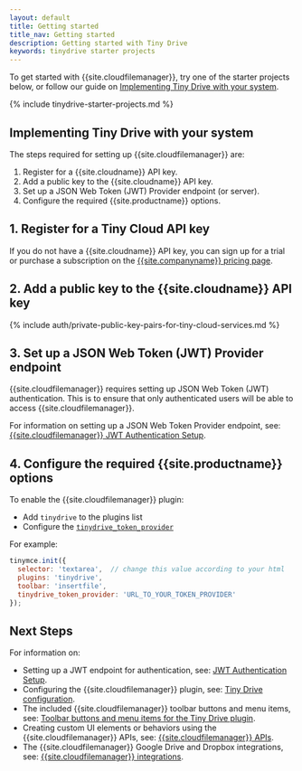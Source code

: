 ```yaml
---
layout: default
title: Getting started
title_nav: Getting started
description: Getting started with Tiny Drive
keywords: tinydrive starter projects
---
```


To get started with {{site.cloudfilemanager}}, try one of the starter projects below, or follow our guide on [Implementing Tiny Drive with your system](#implementingtinydrivewithyoursystem).

{% include tinydrive-starter-projects.md %}

## Implementing Tiny Drive with your system

The steps required for setting up {{site.cloudfilemanager}} are:

1. Register for a {{site.cloudname}} API key.
1. Add a public key to the {{site.cloudname}} API key.
1. Set up a JSON Web Token (JWT) Provider endpoint (or server).
1. Configure the required {{site.productname}} options.

## 1. Register for a Tiny Cloud API key

If you do not have a {{site.cloudname}} API key, you can sign up for a trial or purchase a subscription on the [{{site.companyname}} pricing page]({{site.pricingpage}}/).

## 2. Add a public key to the {{site.cloudname}} API key

{% include auth/private-public-key-pairs-for-tiny-cloud-services.md %}

## 3. Set up a JSON Web Token (JWT) Provider endpoint

{{site.cloudfilemanager}} requires setting up JSON Web Token (JWT) authentication. This is to ensure that only authenticated users will be able to access {{site.cloudfilemanager}}.

For information on setting up a JSON Web Token Provider endpoint, see: [{{site.cloudfilemanager}} JWT Authentication Setup]({{site.baseurl}}/plugins-ref/premium/tinydrive/jwt-authentication/).

## 4. Configure the required {{site.productname}} options

To enable the {{site.cloudfilemanager}} plugin:

- Add `tinydrive` to the plugins list
- Configure the [`tinydrive_token_provider`]({{site.baseurl}}/plugins-ref/premium/tinydrive/configuration/#tinydrive_token_provider)

For example:

```js
tinymce.init({
  selector: 'textarea',  // change this value according to your html
  plugins: 'tinydrive',
  toolbar: 'insertfile',
  tinydrive_token_provider: 'URL_TO_YOUR_TOKEN_PROVIDER'
});
```

## Next Steps

For information on:

- Setting up a JWT endpoint for authentication, see: [JWT Authentication Setup]({{site.baseurl}}/plugins-ref/premium/tinydrive/jwt-authentication/).
- Configuring the {{site.cloudfilemanager}} plugin, see: [Tiny Drive configuration]({{site.baseurl}}/plugins-ref/premium/tinydrive/configuration/).
- The included {{site.cloudfilemanager}} toolbar buttons and menu items, see: [Toolbar buttons and menu items for the Tiny Drive plugin]({{site.baseurl}}/plugins-ref/premium/tinydrive/tinydrive_toolbars_menus/).
- Creating custom UI elements or behaviors using the {{site.cloudfilemanager}} APIs, see: [{{site.cloudfilemanager}} APIs]({{site.baseurl}}/plugins-ref/premium/tinydrive/apis/).
- The {{site.cloudfilemanager}} Google Drive and Dropbox integrations, see: [{{site.cloudfilemanager}} integrations]({{site.baseurl}}/plugins-ref/premium/tinydrive/integrations/).
